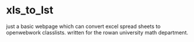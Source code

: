 # xls_to_lst

just a basic webpage which can convert excel spread sheets to openwebwork classlists. written for the rowan university math department.
